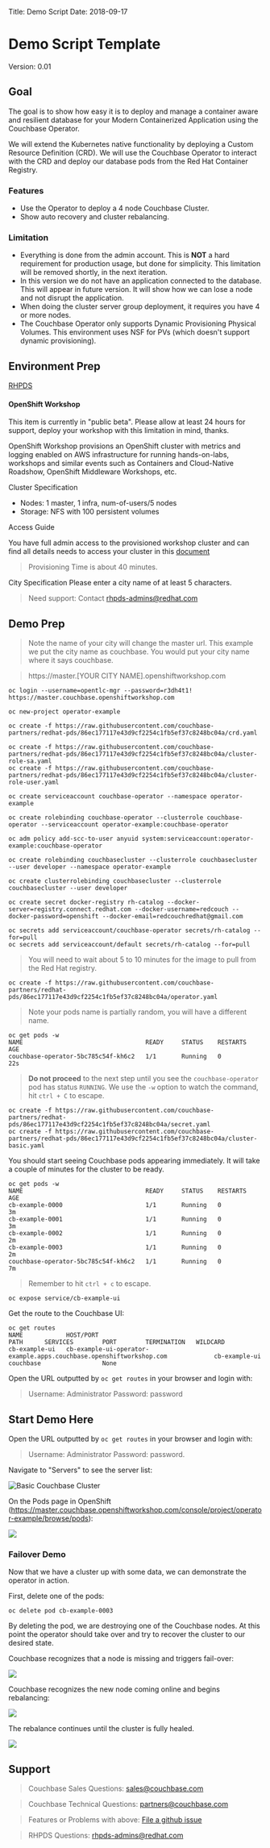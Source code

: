 Title: Demo Script
Date: 2018-09-17

# Demo Script Template
Version: 0.01

## Goal
The goal is to show how easy it is to deploy and manage a container aware and resilient database for your Modern Containerized Application using the Couchbase Operator.

We will extend the Kubernetes native functionality by deploying a Custom Resource Definition (CRD). We will use the Couchbase Operator to interact with the CRD and deploy our database pods from the Red Hat Container Registry.

### Features
- Use the Operator to deploy a 4 node Couchbase Cluster.
- Show auto recovery and cluster rebalancing.

### Limitation
- Everything is done from the admin account. This is **NOT** a hard requirement for production usage, but done for simplicity. This limitation will be removed shortly, in the next iteration.
- In this version we do not have an application connected to the database. This will appear in future version. It will show how we can lose a node and not disrupt the application.
- When doing the cluster server group deployment, it requires you have 4 or more nodes.
- The Couchbase Operator only supports Dynamic Provisioning Physical Volumes. This environment uses NSF for PVs (which doesn't support dynamic provisioning).

## Environment Prep
[RHPDS](https://rhpds.redhat.com/)

#### OpenShift Workshop
This item is currently in "public beta". Please allow at least 24 hours for support, deploy your workshop with this limitation in mind, thanks.

OpenShift Workshop provisions an OpenShift cluster with metrics and logging enabled on AWS infrastructure for running hands-on-labs, workshops and similar events such as Containers and Cloud-Native Roadshow, OpenShift Middleware Workshops, etc.

Cluster Specification
- Nodes: 1 master, 1 infra, num-of-users/5 nodes
- Storage: NFS with 100 persistent volumes

Access Guide

You have full admin access to the provisioned workshop cluster and can find all details needs to access your cluster in this [document](http://bit.ly/rhpds-openshift-workshop-guide)

> Provisioning Time is about 40 minutes.

City Specification
Please enter a city name of at least 5 characters.

> Need support: Contact [rhpds-admins@redhat.com](mailto:rhpds-admins@redhat.com)

## Demo Prep
> Note the name of your city will change the master url. This example we put the city name as couchbase. You would put your city name where it says couchbase.

> https://master.[YOUR CITY NAME].openshiftworkshop.com

```
oc login --username=opentlc-mgr --password=r3dh4t1! https://master.couchbase.openshiftworkshop.com

oc new-project operator-example

oc create -f https://raw.githubusercontent.com/couchbase-partners/redhat-pds/86ec177117e43d9cf2254c1fb5ef37c8248bc04a/crd.yaml

oc create -f https://raw.githubusercontent.com/couchbase-partners/redhat-pds/86ec177117e43d9cf2254c1fb5ef37c8248bc04a/cluster-role-sa.yaml
oc create -f https://raw.githubusercontent.com/couchbase-partners/redhat-pds/86ec177117e43d9cf2254c1fb5ef37c8248bc04a/cluster-role-user.yaml

oc create serviceaccount couchbase-operator --namespace operator-example

oc create rolebinding couchbase-operator --clusterrole couchbase-operator --serviceaccount operator-example:couchbase-operator

oc adm policy add-scc-to-user anyuid system:serviceaccount:operator-example:couchbase-operator

oc create rolebinding couchbasecluster --clusterrole couchbasecluster --user developer --namespace operator-example

oc create clusterrolebinding couchbasecluster --clusterrole couchbasecluster --user developer

oc create secret docker-registry rh-catalog --docker-server=registry.connect.redhat.com --docker-username=redcouch --docker-password=openshift --docker-email=redcouchredhat@gmail.com

oc secrets add serviceaccount/couchbase-operator secrets/rh-catalog --for=pull
oc secrets add serviceaccount/default secrets/rh-catalog --for=pull
```
> You will need to wait about 5 to 10 minutes for the image to pull from the Red Hat registry.

```
oc create -f https://raw.githubusercontent.com/couchbase-partners/redhat-pds/86ec177117e43d9cf2254c1fb5ef37c8248bc04a/operator.yaml
```
> Note your pods name is partially random, you will have a different name.

```
oc get pods -w
NAME                                  READY     STATUS    RESTARTS   AGE
couchbase-operator-5bc785c54f-kh6c2   1/1       Running   0          22s
```
> **Do not proceed** to the next step until you see the `couchbase-operator` pod has status `RUNNING`. We use the `-w` option to watch the command, hit `ctrl + C` to escape.

```
oc create -f https://raw.githubusercontent.com/couchbase-partners/redhat-pds/86ec177117e43d9cf2254c1fb5ef37c8248bc04a/secret.yaml
oc create -f https://raw.githubusercontent.com/couchbase-partners/redhat-pds/86ec177117e43d9cf2254c1fb5ef37c8248bc04a/cluster-basic.yaml
```
You should start seeing Couchbase pods appearing immediately. It will take a couple of minutes for the cluster to be ready.

```
oc get pods -w
NAME                                  READY     STATUS    RESTARTS   AGE
cb-example-0000                       1/1       Running   0          3m
cb-example-0001                       1/1       Running   0          3m
cb-example-0002                       1/1       Running   0          2m
cb-example-0003                       1/1       Running   0          2m
couchbase-operator-5bc785c54f-kh6c2   1/1       Running   0          7m
```
> Remember to hit `ctrl + c` to escape.

```
oc expose service/cb-example-ui
```
Get the route to the Couchbase UI:

```
oc get routes
NAME            HOST/PORT                                                             PATH      SERVICES        PORT        TERMINATION   WILDCARD
cb-example-ui   cb-example-ui-operator-example.apps.couchbase.openshiftworkshop.com             cb-example-ui   couchbase                 None
```

Open the URL outputted by `oc get routes` in your browser and login with:
> Username: Administrator
> Password: password

## Start Demo Here
Open the URL outputted by `oc get routes` in your browser and login with:
> Username: Administrator
> Password: password.

Navigate to "Servers" to see the server list:

![Basic Couchbase Cluster](https://github.com/couchbase-partners/redhat-pds/blob/master/img/cb-cluster-basic.png)

On the Pods page in OpenShift (https://master.couchbase.openshiftworkshop.com/console/project/operator-example/browse/pods):

![](https://github.com/couchbase-partners/redhat-pds/blob/master/img/os-cluster-basic.png)

### Failover Demo

Now that we have a cluster up with some data, we can demonstrate the operator in action.

First, delete one of the pods:

```
oc delete pod cb-example-0003
```

By deleting the pod, we are destroying one of the Couchbase nodes. At this point the operator should take over and try to recover the cluster to our desired state.

Couchbase recognizes that a node is missing and triggers fail-over:

![](https://github.com/couchbase-partners/redhat-pds/blob/master/img/failover-1.png)

Couchbase recognizes the new node coming online and begins rebalancing:

![](https://github.com/couchbase-partners/redhat-pds/blob/master/img/failover-2.png)

The rebalance continues until the cluster is fully healed.

![](https://github.com/couchbase-partners/redhat-pds/blob/master/img/failover-3.png)

## Support
> Couchbase Sales Questions: [sales@couchbase.com](mailto:sales@couchbase.com)

> Couchbase Technical Questions: [partners@couchbase.com](mailto:partners@couchbase.com)

> Features or Problems with above: [File a github issue](https://github.com/mwardRH/partner-field-kits/issues)

> RHPDS Questions: [rhpds-admins@redhat.com](mailto:rhpds-admins@redhat.com)
